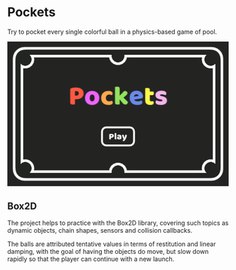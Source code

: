 # Pockets

Try to pocket every single colorful ball in a physics-based game of pool.

![Pockets in a few frames](https://github.com/borntofrappe/game-development/blob/master/Practice/Pockets/pockets.gif)

## Box2D

The project helps to practice with the Box2D library, covering such topics as dynamic objects, chain shapes, sensors and collision callbacks.

The balls are attributed tentative values in terms of restitution and linear damping, with the goal of having the objects do move, but slow down rapidly so that the player can continue with a new launch.
